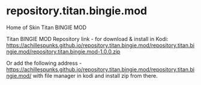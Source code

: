 # repository.titan.bingie.mod
Home of Skin Titan BINGIE MOD

Titan BINGIE MOD Repository link - for download & install in Kodi:
https://achillespunks.github.io/repository.titan.bingie.mod/repository.titan.bingie.mod/repository.titan.bingie.mod-1.0.0.zip

Or add the following address - https://achillespunks.github.io/repository.titan.bingie.mod/repository.titan.bingie.mod/ with file manager in kodi and install zip from there.
